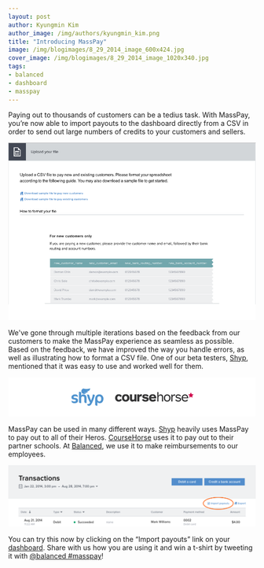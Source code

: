 ```yaml
---
layout: post
author: Kyungmin Kim
author_image: /img/authors/kyungmin_kim.png
title: "Introducing MassPay"
image: /img/blogimages/8_29_2014_image_600x424.jpg
cover_image: /img/blogimages/8_29_2014_image_1020x340.jpg
tags:
- balanced
- dashboard
- masspay
---
```


Paying out to thousands of customers can be a tedius task. With MassPay, you’re now able to import payouts to the dashboard directly from a CSV in order to send out large numbers of credits to your customers and sellers.

![MassPay](/img/blogimages/masspay-instructions.png)

We've gone through multiple iterations based on the feedback from our customers to make the MassPay experience as seamless as possible. Based on the feedback, we have improved the way you handle errors, as well as illustrating how to format a CSV file. One of our beta testers, <a href="http://www.shyp.com/">Shyp</a>, mentioned that it was easy to use and worked well for them.

![Shyp & Coursehorse](/img/blogimages/shyp-coursehorse.png)

MassPay can be used in many different ways. <a href="http://www.shyp.com/">Shyp</a> heavily uses MassPay to pay out to all of their Heros. <a href="https://coursehorse.com/">CourseHorse</a> uses it to pay out to their partner schools. At <a href="http://www.balancedpayments.com/">Balanced</a>, we use it to make reimbursements to our employees.

![MassPay](/img/blogimages/masspay-link.png)

You can try this now by clicking on the “Import payouts” link on your <a href="https://dashboard.balancedpayments.com/">dashboard</a>. Share with us how you are using it and win a t-shirt by tweeting it with <a href="http://twitter.com/share?text=@balanced&&hashtags=masspay" target="_blank">@balanced #masspay</a>!
